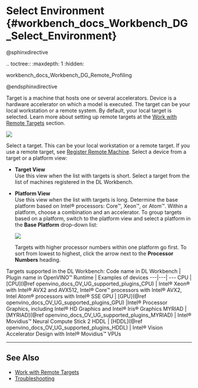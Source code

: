 # Select Environment {#workbench_docs_Workbench_DG_Select_Environment}

@sphinxdirective

.. toctree::
   :maxdepth: 1
   :hidden:
   
   workbench_docs_Workbench_DG_Remote_Profiling
      
@endsphinxdirective

Target is a machine that hosts one or several accelerators. Device is a hardware accelerator on which a model is executed. The target can be your local workstation or a remote system. By default, your local target is selected. Learn more about setting up remote targets at the [Work with Remote Targets](Remote_Profiling.md) section. 

![](img/remote_profiling/select_env.png)

Select a target. This can be your local workstation or a remote target. If you use a remote target,
see [Register Remote Machine](Add_Remote_Target.md).
Select a device from a target or a platform view: 
* **Target View**  
  Use this view when the list with targets is short. Select a target from the list of machines
  registered in the DL Workbench. 
* **Platform View**   
  Use this view when the list with targets is long. Determine the base platform based on Intel®
  processors: Core™, Xeon™, or Atom™. Within a platform, choose a combination and an accelerator. To
  group targets based on a platform, switch to the platform view and select a platform in the 
  **Base Platform** drop-down list: 

  ![](img/remote_profiling/platform_view.png)


  Targets with higher processor numbers within one platform go first. To sort from lowest to
  highest, click the arrow next to the **Processor Numbers** heading.


Targets supported in the DL Workbench:
Code name in DL Workbench | Plugin name in OpenVINO™ Runtime | Examples of devices
---|---| ---
CPU	| [CPU](@ref openvino_docs_OV_UG_supported_plugins_CPU) | Intel® Xeon® with Intel® AVX2 and AVX512, Intel® Core™ processors with Intel® AVX2, Intel Atom® processors with Intel® SSE
GPU	| [GPU](@ref openvino_docs_OV_UG_supported_plugins_GPU) |Intel® Processor Graphics, including Intel® HD Graphics and Intel® Iris® Graphics
MYRIAD | [MYRIAD](@ref openvino_docs_OV_UG_supported_plugins_MYRIAD) | Intel® Movidius™ Neural Compute Stick 2
HDDL | [HDDL](@ref openvino_docs_OV_UG_supported_plugins_HDDL) | Intel® Vision Accelerator Design with Intel® Movidius™ VPUs

---
## See Also

* [Work with Remote Targets](Remote_Profiling.md)
* [Troubleshooting](Troubleshooting.md)
